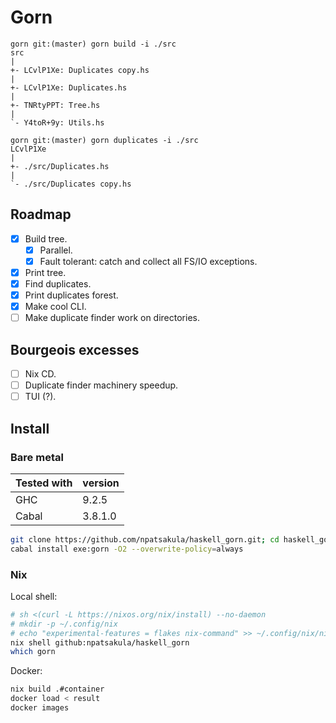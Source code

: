 # Gorn

```text
gorn git:(master) gorn build -i ./src
src
|
+- LCvlP1Xe: Duplicates copy.hs
|
+- LCvlP1Xe: Duplicates.hs
|
+- TNRtyPPT: Tree.hs
|
`- Y4toR+9y: Utils.hs
```

```text
gorn git:(master) gorn duplicates -i ./src
LCvlP1Xe
|
+- ./src/Duplicates.hs
|
`- ./src/Duplicates copy.hs
```

## Roadmap

- [x] Build tree.
    - [x] Parallel.
    - [x] Fault tolerant: catch and collect all FS/IO exceptions.
- [x] Print tree.
- [x] Find duplicates.
- [x] Print duplicates forest.
- [x] Make cool CLI.
- [ ] Make duplicate finder work on directories.

## Bourgeois excesses

- [ ] Nix CD.
- [ ] Duplicate finder machinery speedup.
- [ ] TUI (?).

## Install

### Bare metal

| Tested with | version |
|-------------|---------|
| GHC         | 9.2.5   |
| Cabal       | 3.8.1.0 |

```bash
git clone https://github.com/npatsakula/haskell_gorn.git; cd haskell_gorn
cabal install exe:gorn -O2 --overwrite-policy=always
```

### Nix

Local shell:

```bash
# sh <(curl -L https://nixos.org/nix/install) --no-daemon
# mkdir -p ~/.config/nix
# echo "experimental-features = flakes nix-command" >> ~/.config/nix/nix.conf
nix shell github:npatsakula/haskell_gorn
which gorn
```

Docker:

```sh
nix build .#container
docker load < result
docker images
```